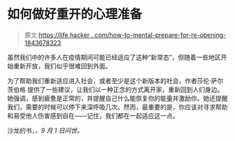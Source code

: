 # 如何做好重开的心理准备

> 原文:[https://life hacker . com/how-to-mental-prepare-for-re-opening-1843678323](https://lifehacker.com/how-to-mentally-prepare-for-re-opening-1843678323)

虽然我们中的许多人在疫情期间可能已经适应了这种“新常态”，但随着一些地区开始重新开放，我们似乎很难回到外面。

为了帮助我们重新适应进入社会，或者至少是这个新版本的社会，作者莎伦·萨尔茨伯格 提供了一些建议，让我们以一种正念的方式离开家，重新回到人们身边。她强调，感到疲惫是正常的，并提醒自己什么能恢复你的能量并激励你。她还提醒我们，需要的时候可以停下来深呼吸几次。然而，最重要的是，你应该对寻求帮助和易受他人伤害感到自在——记住，我们都在一起适应这一点。

沙龙的书，[](https://www.sharonsalzberg.com/realchange/)*，9 月 1 日问世。*